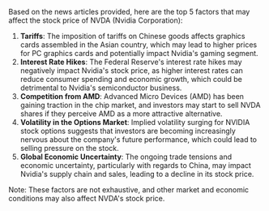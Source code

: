 Based on the news articles provided, here are the top 5 factors that may affect the stock price of NVDA (Nvidia Corporation):

1. **Tariffs**: The imposition of tariffs on Chinese goods affects graphics cards assembled in the Asian country, which may lead to higher prices for PC graphics cards and potentially impact Nvidia's gaming segment.
2. **Interest Rate Hikes**: The Federal Reserve's interest rate hikes may negatively impact Nvidia's stock price, as higher interest rates can reduce consumer spending and economic growth, which could be detrimental to Nvidia's semiconductor business.
3. **Competition from AMD**: Advanced Micro Devices (AMD) has been gaining traction in the chip market, and investors may start to sell NVDA shares if they perceive AMD as a more attractive alternative.
4. **Volatility in the Options Market**: Implied volatility surging for NVIDIA stock options suggests that investors are becoming increasingly nervous about the company's future performance, which could lead to selling pressure on the stock.
5. **Global Economic Uncertainty**: The ongoing trade tensions and economic uncertainty, particularly with regards to China, may impact Nvidia's supply chain and sales, leading to a decline in its stock price.

Note: These factors are not exhaustive, and other market and economic conditions may also affect NVDA's stock price.